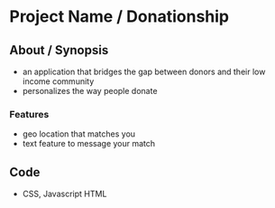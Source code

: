 # Project Name / Donationship

## About / Synopsis

* an application that bridges the gap between donors and their low income community
* personalizes the way people donate

### Features
* geo location that matches you
* text feature to message your match

## Code
* CSS, Javascript HTML



